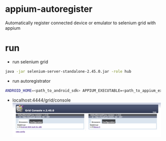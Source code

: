 # appium-autoregister
Automatically register connected device or emulator to selenium grid with appium

# run
+ run selenium grid
```bash
java -jar selenium-server-standalone-2.45.0.jar -role hub
```

+ run autoregistrator
```bash
ANDROID_HOME=<path_to_android_sdk> APPIUM_EXECUTABLE=<path_to_appium_executable> python3 autoregister.py
```

+ localhost:4444/grid/console
![Alt text](/docs/grid.png?raw=true "Selenium grid with registred device and x86 emulator")
